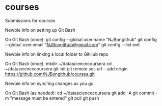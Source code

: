 # courses
Submissions for courses

Newbie info on setting up Git Bash

On Git Bash (once):
git config --global user.name "NJBongithub"
git config --global user.email "NJBongithub@gmail.com"
git config --list
exit

Newbie info on linking a local folder to GitHub repo

On Git Bash (once):
mkdir ~/datasciencecoursera
cd ~/datasciencecoursera
git init
git remote set-url --add origin https://github.com/NJBongithub/courses.git

Newbie info on sync'ing changes as you go

On Git Bash (as needed):
cd ~/datasciencecoursera
git add -A
git commit -m "message must be entered"
git pull
git push
